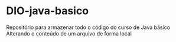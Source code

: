 # DIO-java-basico
Repositório para armazenar todo o código do curso de Java básico
Alterando o conteúdo de um arquivo de forma local 